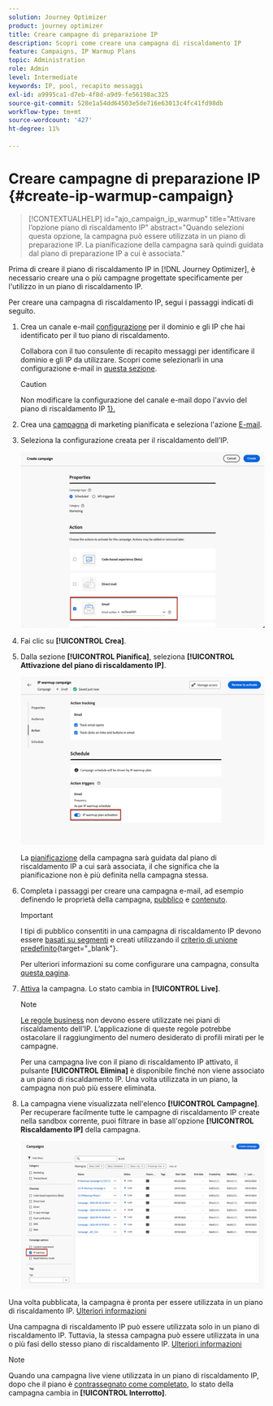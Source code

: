 ```yaml
---
solution: Journey Optimizer
product: journey optimizer
title: Creare campagne di preparazione IP
description: Scopri come creare una campagna di riscaldamento IP
feature: Campaigns, IP Warmup Plans
topic: Administration
role: Admin
level: Intermediate
keywords: IP, pool, recapito messaggi
exl-id: a9995ca1-d7eb-4f8d-a9d9-fe56198ac325
source-git-commit: 528e1a54dd64503e5de716e63013c4fc41fd98db
workflow-type: tm+mt
source-wordcount: '427'
ht-degree: 11%

---
```


# Creare campagne di preparazione IP {#create-ip-warmup-campaign}

>[!CONTEXTUALHELP]
>id="ajo_campaign_ip_warmup"
>title="Attivare l’opzione piano di riscaldamento IP"
>abstract="Quando selezioni questa opzione, la campagna può essere utilizzata in un piano di preparazione IP. La pianificazione della campagna sarà quindi guidata dal piano di preparazione IP a cui è associata."

Prima di creare il piano di riscaldamento IP in [!DNL Journey Optimizer], è necessario creare una o più campagne progettate specificamente per l&#39;utilizzo in un piano di riscaldamento IP<!--through a dedicated option-->.

Per creare una campagna di riscaldamento IP, segui i passaggi indicati di seguito.

1. Crea un canale e-mail [configurazione](channel-surfaces.md) per il dominio e gli IP che hai identificato per il tuo piano di riscaldamento.

   Collabora con il tuo consulente di recapito messaggi per identificare il dominio e gli IP da utilizzare. Scopri come selezionarli in una configurazione e-mail in [questa sezione](../email/email-settings.md#subdomains-and-ip-pools).

   >[!CAUTION]
   >
   >Non modificare la configurazione del canale e-mail dopo l&#39;avvio del piano di riscaldamento IP [1}.](ip-warmup-execution.md)

1. Crea una [campagna](../campaigns/create-campaign.md) di marketing pianificata e seleziona l&#39;azione [E-mail](../email/create-email.md#create-email-journey-campaign).

   <!--Select the Marketing category. The IP warmup plan activation option is only available for  marketing-type campaigns.-->

1. Seleziona la configurazione creata per il riscaldamento dell’IP.

   ![](assets/ip-warmup-campaign-surface.png)

   <!--You must use the same configuration as the one that will be used for the asociated IP warmup plan. [Learn how to create an IP warmup plan](#create-ip-warmup-plan)-->

1. Fai clic su **[!UICONTROL Crea]**.

1. Dalla sezione **[!UICONTROL Pianifica]**, seleziona **[!UICONTROL Attivazione del piano di riscaldamento IP]**.

   ![](assets/ip-warmup-campaign-plan-activation.png)

   La [pianificazione](../campaigns/create-campaign.md#schedule) della campagna sarà guidata dal piano di riscaldamento IP a cui sarà associata, il che significa che la pianificazione non è più definita nella campagna stessa.

1. Completa i passaggi per creare una campagna e-mail, ad esempio definendo le proprietà della campagna, [pubblico](../audience/about-audiences.md)<!--best practices for IP warmup in terms of audience?--> e [contenuto](../email/get-started-email-design.md#key-steps).

   >[!IMPORTANT]
   >
   >I tipi di pubblico consentiti in una campagna di riscaldamento IP devono essere [basati su segmenti](../audience/creating-a-segment-definition.md) e creati utilizzando il [criterio di unione predefinito](https://experienceleague.adobe.com/en/docs/experience-platform/profile/merge-policies/overview#default-merge-policy){target="_blank"}.

   Per ulteriori informazioni su come configurare una campagna, consulta [questa pagina](../campaigns/get-started-with-campaigns.md).

1. [Attiva](../campaigns/review-activate-campaign.md) la campagna. Lo stato cambia in **[!UICONTROL Live]**.

   >[!NOTE]
   >
   >[Le regole business](../conflict-prioritization/rule-sets.md#apply-frequency-rule) non devono essere utilizzate nei piani di riscaldamento dell&#39;IP. L’applicazione di queste regole potrebbe ostacolare il raggiungimento del numero desiderato di profili mirati per le campagne.

   Per una campagna live con il piano di riscaldamento IP attivato, il pulsante **[!UICONTROL Elimina]** è disponibile finché non viene associato a un piano di riscaldamento IP. Una volta utilizzata in un piano, la campagna non può più essere eliminata.

1. La campagna viene visualizzata nell&#39;elenco **[!UICONTROL Campagne]**. Per recuperare facilmente tutte le campagne di riscaldamento IP create nella sandbox corrente, puoi filtrare in base all&#39;opzione **[!UICONTROL Riscaldamento IP]** della campagna.

   ![](assets/ip-warmup-campaign-filter.png)

Una volta pubblicata, la campagna è pronta per essere utilizzata in un piano di riscaldamento IP. [Ulteriori informazioni](ip-warmup-plan.md)

Una campagna di riscaldamento IP può essere utilizzata solo in un piano di riscaldamento IP. Tuttavia, la stessa campagna può essere utilizzata in una o più fasi dello stesso piano di riscaldamento IP. [Ulteriori informazioni](ip-warmup-plan.md#define-phases)

>[!NOTE]
>
>Quando una campagna live viene utilizzata in un piano di riscaldamento IP, dopo che il piano è [contrassegnato come completato](ip-warmup-execution.md#mark-as-completed), lo stato della campagna cambia in **[!UICONTROL Interrotto]**.


